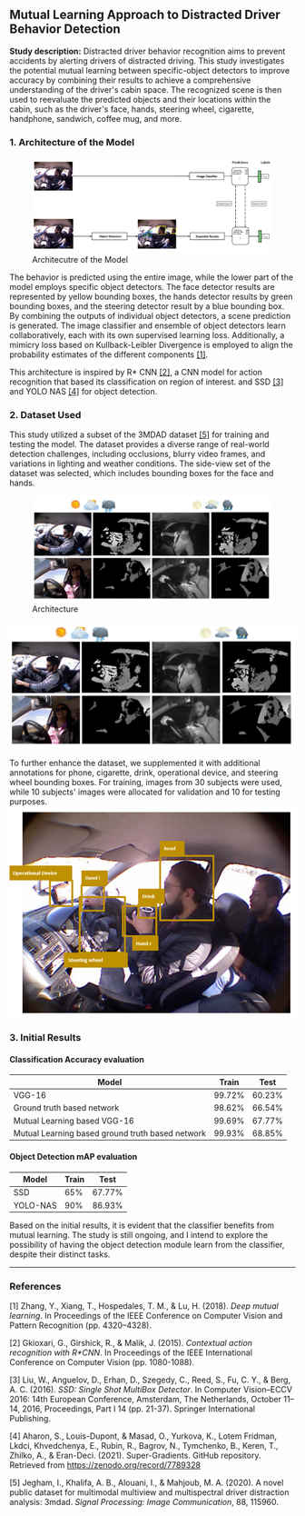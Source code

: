 ## Mutual Learning Approach to Distracted Driver Behavior Detection

**Study description:** Distracted driver behavior recognition aims to prevent accidents by alerting drivers of distracted driving. This study investigates the potential mutual learning between specific-object detectors to improve accuracy by combining their results to achieve a comprehensive understanding of the driver's cabin space. The recognized scene is then used to reevaluate the predicted objects and their locations within the cabin, such as the driver's face, hands, steering wheel, cigarette, handphone, sandwich, coffee mug, and more.

### 1. Architecture of the Model

<figure>
    <img src="images/cv/3/architecture.png?raw=true"  alt="Architecutre of the Model"/>
  <figcaption>Architecutre of the Model</figcaption>
</figure>

The behavior is predicted using the entire image, while the lower part of the model employs specific object detectors. The face detector results are represented by yellow bounding boxes, the hands detector results by green bounding boxes, and the steering detector result by a blue bounding box. By combining the outputs of individual object detectors, a scene prediction is generated. The image classifier and ensemble of object detectors learn collaboratively, each with its own supervised learning loss. Additionally, a mimicry loss based on Kullback-Leibler Divergence is employed to align the probability estimates of the different components [[1]](#1).

This architecture is inspired by R\* CNN [[2]](#2), a CNN model for action recognition that based its classification on region of interest. and SSD [[3]](#3) and YOLO NAS [[4]](#4) for object detection.

### 2. Dataset Used

This study utilized a subset of the 3MDAD dataset [[5]](#5) for training and testing the model. The dataset provides a diverse range of real-world detection challenges, including occlusions, blurry video frames, and variations in lighting and weather conditions. The side-view set of the dataset was selected, which includes bounding boxes for the face and hands.

<figure>
    <img src="images/cv/3/dataset_original.png?raw=true"/>
  <figcaption>Architecture</figcaption>
</figure>
<img src="images/cv/3/dataset_original.png?raw=true"/>

To further enhance the dataset, we supplemented it with additional annotations for phone, cigarette, drink, operational device, and steering wheel bounding boxes. For training, images from 30 subjects were used, while 10 subjects' images were allocated for validation and 10 for testing purposes.
<img src="images/cv/3/extended_annotations.png?raw=true"/>

### 3. Initial Results

#### Classification Accuracy evaluation

| Model                                            | Train  | Test   |
| ------------------------------------------------ | ------ | ------ |
| VGG-16                                           | 99.72% | 60.23% |
| Ground truth based network                       | 98.62% | 66.54% |
| Mutual Learning based VGG-16                     | 99.69% | 67.77% |
| Mutual Learning based ground truth based network | 99.93% | 68.85% |

#### Object Detection mAP evaluation

| Model    | Train | Test   |
| -------- | ----- | ------ |
| SSD      | 65%   | 67.77% |
| YOLO-NAS | 90%   | 86.93% |

Based on the initial results, it is evident that the classifier benefits from mutual learning. The study is still ongoing, and I intend to explore the possibility of having the object detection module learn from the classifier, despite their distinct tasks.

---

### References

<a id="1">[1]</a>
Zhang, Y., Xiang, T., Hospedales, T. M., & Lu, H. (2018). _Deep mutual learning_. In Proceedings of the IEEE Conference on Computer Vision and Pattern Recognition (pp. 4320–4328).

<a id="2">[2]</a>
Gkioxari, G., Girshick, R., & Malik, J. (2015). _Contextual action recognition with R\*CNN_. In Proceedings of the IEEE International Conference on Computer Vision (pp. 1080-1088).

<a id="3">[3]</a>
Liu, W., Anguelov, D., Erhan, D., Szegedy, C., Reed, S., Fu, C. Y., & Berg, A. C. (2016). _SSD: Single Shot MultiBox Detector_. In Computer Vision–ECCV 2016: 14th European Conference, Amsterdam, The Netherlands, October 11–14, 2016, Proceedings, Part I 14 (pp. 21-37). Springer International Publishing.

<a id="4">[4]</a>
Aharon, S., Louis-Dupont, & Masad, O., Yurkova, K., Lotem Fridman, Lkdci, Khvedchenya, E., Rubin, R., Bagrov, N., Tymchenko, B., Keren, T., Zhilko, A., & Eran-Deci. (2021). Super-Gradients. GitHub repository. Retrieved from https://zenodo.org/record/7789328

<a id="5">[5]</a>
Jegham, I., Khalifa, A. B., Alouani, I., & Mahjoub, M. A. (2020). A novel public dataset for multimodal multiview and multispectral driver distraction analysis: 3mdad. _Signal Processing: Image Communication_, 88, 115960.
